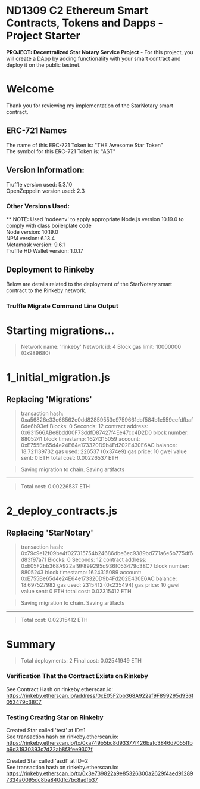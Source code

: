# ND1309 C2 Ethereum Smart Contracts, Tokens and Dapps - Project Starter 
**PROJECT: Decentralized Star Notary Service Project** - For this project, you will create a DApp by adding functionality with your smart contract and deploy it on the public testnet.

#  Welcome

Thank you for reviewing my implementation of the StarNotary smart contract.  

## ERC-721 Names

The name of this ERC-721 Token is: "THE Awesome Star Token"  
The symbol for this ERC-721 Token is: "AST"  

## Version Information:

Truffle version used:  5.3.10  
OpenZeppelin version used:  2.3  

### Other Versions Used:
** NOTE:  Used 'nodeenv' to apply appropriate Node.js version 10.19.0 to comply with class boilerplate code  
Node version:  10.19.0  
NPM version:  6.13.4  
Metamask version:  9.6.1  
Truffle HD Wallet version:  1.0.17  

## Deployment to Rinkeby

Below are details related to the deployment of the StarNotary smart contract to the Rinkeby network.  

### Truffle Migrate Command Line Output

Starting migrations...
======================
> Network name:    'rinkeby'
> Network id:      4
> Block gas limit: 10000000 (0x989680)


1_initial_migration.js
======================

   Replacing 'Migrations'
   ----------------------
   > transaction hash:    0xa56826e33e66562e0dd82859553e9759661ebf584b1e559eefdfbaf6de6b93ef
   > Blocks: 0            Seconds: 12
   > contract address:    0x631566ABe8bdd00F73ddfD87427f4Ee47cc4D2D0
   > block number:        8805241
   > block timestamp:     1624315059
   > account:             0xE755Be65d4e24E64e173320D9b4Fd202E430E6AC
   > balance:             18.721139732
   > gas used:            226537 (0x374e9)
   > gas price:           10 gwei
   > value sent:          0 ETH
   > total cost:          0.00226537 ETH


   > Saving migration to chain.
   > Saving artifacts
   -------------------------------------
   > Total cost:          0.00226537 ETH


2_deploy_contracts.js
=====================

   Replacing 'StarNotary'
   ----------------------
   > transaction hash:    0x79c9e12f09be4f027315754b24686dbe6ec9389bd771a6e5b775df6d83f97a71
   > Blocks: 0            Seconds: 12
   > contract address:    0xE05F2bb368A922af9F899295d936f053479c38C7
   > block number:        8805243
   > block timestamp:     1624315089
   > account:             0xE755Be65d4e24E64e173320D9b4Fd202E430E6AC
   > balance:             18.697527982
   > gas used:            2315412 (0x235494)
   > gas price:           10 gwei
   > value sent:          0 ETH
   > total cost:          0.02315412 ETH


   > Saving migration to chain.
   > Saving artifacts
   -------------------------------------
   > Total cost:          0.02315412 ETH


Summary
=======
> Total deployments:   2
> Final cost:          0.02541949 ETH

### Verification That the Contract Exists on Rinkeby

See Contract Hash on rinkeby.etherscan.io:  https://rinkeby.etherscan.io/address/0xE05F2bb368A922af9F899295d936f053479c38C7

### Testing Creating Star on Rinkeby

Created Star called 'test' at ID=1  
See transaction hash on rinkeby.etherscan.io:  https://rinkeby.etherscan.io/tx/0xa749b5bc8d93377f426bafc3846d7055ffbb9d31930393c7d22ab8f3fee9307f  
  
Created Star called 'asdf' at ID=2  
See transaction hash on rinkeby.etherscan.io:  https://rinkeby.etherscan.io/tx/0x3e739822a9e85326300a2629f4aed912897334a0095dc8ba840dfc7bc8adfb37  

